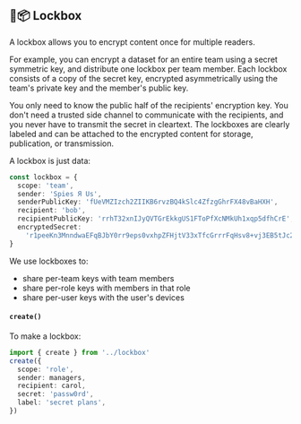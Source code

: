 ﻿## 🔐📦 Lockbox

A lockbox allows you to encrypt content once for multiple readers.

For example, you can encrypt a dataset for an entire team using a secret symmetric key, and distribute one lockbox per team member. Each lockbox consists of a copy of the secret key, encrypted asymmetrically using the team's private key and the member's public key.

You only need to know the public half of the recipients' encryption key. You don't need a trusted side channel to communicate with the recipients, and you never have to transmit the secret in cleartext. The lockboxes are clearly labeled and can be attached to the encrypted content for storage, publication, or transmission.

A lockbox is just data:

```ts
const lockbox = {
  scope: 'team',
  sender: 'Spies Я Us',
  senderPublicKey: 'fUeVMZIzch2ZIIKB6rvzBQ4kSlc4ZfzgGhrFX48vBaHXH',
  recipient: 'bob',
  recipientPublicKey: 'rrhT32xnIJyQVTGrEkkgUS1FToPfXcNMkUh1xqp5dfhCrE',
  encryptedSecret:
    'r1peeKn3MnndwaEFqBJbY0rr9eps0vxhpZFHjtV33xTfcGrrrFqHsv8+vj3EB5tJc2K9X8krrD9RJzeHDMuoeQqqpRRkaw9==',
}
```

We use lockboxes to:

- share per-team keys with team members
- share per-role keys with members in that role
- share per-user keys with the user's devices

#### `create()`

To make a lockbox:

```ts
import { create } from '../lockbox'
create({
  scope: 'role',
  sender: managers,
  recipient: carol,
  secret: 'passw0rd',
  label: 'secret plans',
})
```
